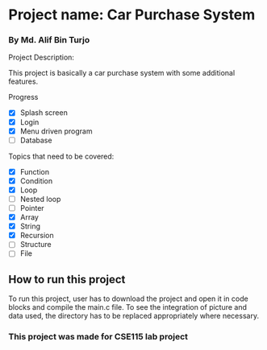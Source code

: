 

[comment]: <> (# CSE115L-8-car-purchase-2221876642)

# Project name: Car Purchase System
<h3> By Md. Alif Bin Turjo
</h3>

<p>Project Description:</p> This project is basically a car purchase system with some additional features.


Progress
- [x] Splash screen
- [x] Login
- [x] Menu driven program                              
- [ ] Database

Topics that need to be covered:
- [x] Function
- [x] Condition
- [x] Loop
- [ ] Nested loop
- [ ] Pointer
- [x] Array
- [x] String
- [x] Recursion
- [ ] Structure
- [ ] File
<h2>How to run this project</h2>
To run this project, user has to download the project and open it in code blocks and compile the main.c file. To see the integration of picture and data used, the directory has to be replaced appropriately where necessary. 

<h3>This project was made for CSE115 lab project</h3>

